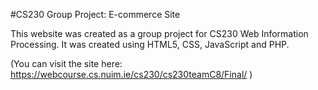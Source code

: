#CS230 Group Project: E-commerce Site

This website was created as a group project for CS230 Web Information Processing.
It was created using HTML5, CSS, JavaScript and PHP.


(You can visit the site here: https://webcourse.cs.nuim.ie/cs230/cs230teamC8/Final/  )
